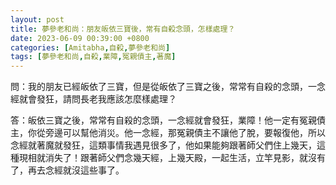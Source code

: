 ```yaml
---
layout: post
title: 夢參老和尚：朋友皈依三寶後，常有自殺念頭，怎樣處理？
date: 2023-06-09 00:39:00 +0800
categories: [Amitabha,自殺,夢參老和尚]
tags: [夢參老和尚,自殺,業障,冤親債主,著魔]
---
```


問：我的朋友已經皈依了三寶，但是從皈依了三寶之後，常常有自殺的念頭，一念經就會發狂，請問長老我應該怎麼樣處理？      

答：皈依三寶之後，常常有自殺的念頭，一念經就會發狂，業障！他一定有冤親債主，你從旁邊可以幫他消災。他一念經，那冤親債主不讓他了脫，要報復他，所以念經就著魔就發狂，這類事情我遇見很多了，他如果能夠跟著師父們住上幾天，這種現相就消失了！跟著師父們念幾天經，上幾天殿，一起生活，立竿見影，就沒有了，再去念經就沒這些事了。 　